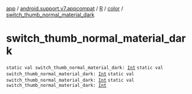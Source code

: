 [app](../../../index.md) / [android.support.v7.appcompat](../../index.md) / [R](../index.md) / [color](index.md) / [switch_thumb_normal_material_dark](.)

# switch_thumb_normal_material_dark

`static val switch_thumb_normal_material_dark: `[`Int`](https://kotlinlang.org/api/latest/jvm/stdlib/kotlin/-int/index.html)
`static val switch_thumb_normal_material_dark: `[`Int`](https://kotlinlang.org/api/latest/jvm/stdlib/kotlin/-int/index.html)
`static val switch_thumb_normal_material_dark: `[`Int`](https://kotlinlang.org/api/latest/jvm/stdlib/kotlin/-int/index.html)
`static val switch_thumb_normal_material_dark: `[`Int`](https://kotlinlang.org/api/latest/jvm/stdlib/kotlin/-int/index.html)